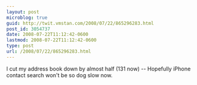```yaml
---
layout: post
microblog: true
guid: http://twit.vmstan.com/2008/07/22/865296283.html
post_id: 3054737
date: 2008-07-22T11:12:42-0600
lastmod: 2008-07-22T11:12:42-0600
type: post
url: /2008/07/22/865296283.html
---
```

I cut my address book down by almost half (131 now) -- Hopefully iPhone contact search won't be so dog slow now.
